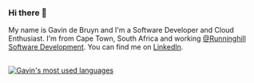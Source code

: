 ### Hi there 👋

My name is Gavin de Bruyn and I'm a Software Developer and Cloud Enthusiast. I'm from Cape Town, South Africa and working [@Runninghill Software Development](https://www.runninghill.co.za). You can find me on [LinkedIn](https://www.linkedin.com/in/gavin-de-bruyn-1a8692182).

##

<a href="https://github.com/Solenoden/Solenoden">
  <img align="center" src="https://github-readme-stats.vercel.app/api/top-langs/?username=Solenoden&title_color=ffffff&text_color=c9cacc&icon_color=2bbc8a&bg_color=1d1f21&langs_count=5&layout=compact#gh-dark-mode-only" alt="Gavin's most used languages"/>
</a>

